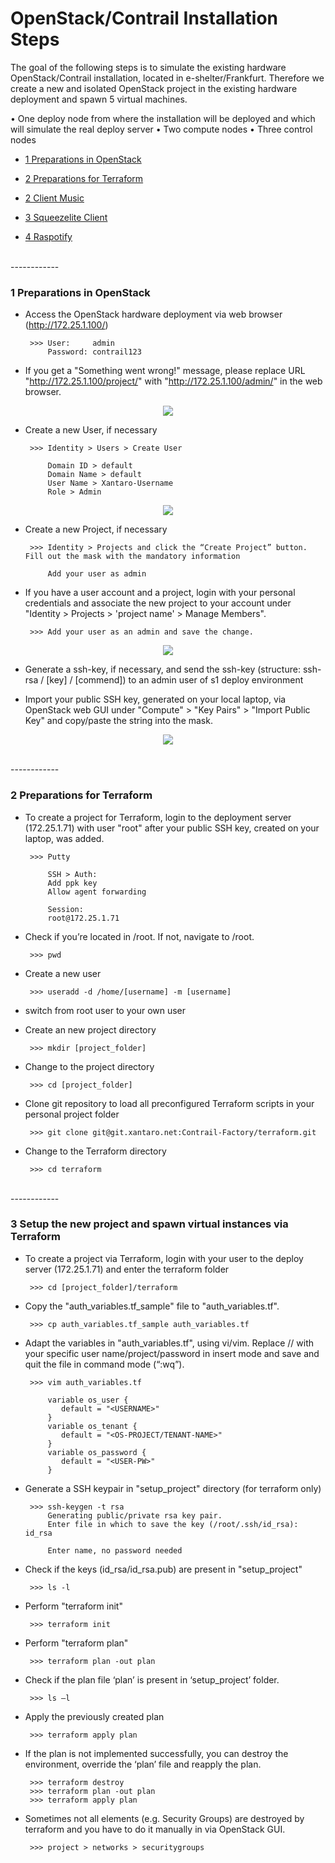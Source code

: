 # OpenStack/Contrail Installation Steps

The goal of the following steps is to simulate the existing hardware OpenStack/Contrail installation, located in e-shelter/Frankfurt. Therefore we create a new and isolated OpenStack project in the existing hardware deployment and spawn 5 virtual machines.

•	One deploy node from where the installation will be deployed and which will simulate the real deploy server
•	Two compute nodes
•	Three control nodes


   * <a href="#1 Preparations in OpenStack">1 Preparations in OpenStack</a>
   * <a href="#2 Preparations for Terraform">2 Preparations for Terraform</a>


   * <a href="#2 Client Music">2 Client Music</a>
   * <a href="#3 Squeezelite Client">3 Squeezelite Client</a>
   * <a href="#4 Raspotify">4 Raspotify</a>

</br>
------------
</br>

<a name="1 Preparations in OpenStack"></a>

### 1 Preparations in OpenStack

- Access the OpenStack hardware deployment via web browser (http://172.25.1.100/)

       >>> User:     admin
           Password: contrail123

- If you get a "Something went wrong!" message, please replace URL "http://172.25.1.100/project/" with "http://172.25.1.100/admin/" in the web browser.

<p align="center">
  <img src="https://git.xantaro.net/Contrail-Factory/documentation/images/error_login.png">
</p>

- Create a new User, if necessary

       >>> Identity > Users > Create User

           Domain ID > default
           Domain Name > default
           User Name > Xantaro-Username
           Role > Admin

<p align="center">
  <img src="https://git.xantaro.net/Contrail-Factory/documentation/images/create_user.png">
</p>

- Create a new Project, if necessary

       >>> Identity > Projects and click the “Create Project” button. Fill out the mask with the mandatory information

           Add your user as admin

- If you have a user account and a project, login with your personal credentials and associate the new project to your account under "Identity > Projects > 'project name' > Manage Members". 

       >>> Add your user as an admin and save the change.

<p align="center">
  <img src="https://git.xantaro.net/Contrail-Factory/documentation/images/project_association.png">
</p>

- Generate a ssh-key, if necessary, and send the ssh-key (structure: ssh-rsa / [key] / [commend]) to an admin user of s1 deploy environment

- Import your public SSH key, generated on your local laptop, via OpenStack web GUI under "Compute" > "Key Pairs" > "Import Public Key" and copy/paste the string into the mask.

<p align="center">
  <img src="https://git.xantaro.net/Contrail-Factory/documentation/images/import_ssh_key.png">
</p>

</br>
------------
</br>

<a name="2 Preparations for Terraform"></a>

### 2 Preparations for Terraform 

- To create a project for Terraform, login to the deployment server (172.25.1.71) with user "root" after your public SSH key, created on your laptop, was added.

       >>> Putty

           SSH > Auth: 
           Add ppk key
           Allow agent forwarding

           Session:
           root@172.25.1.71

- Check if you’re located in /root. If not, navigate to /root.

       >>> pwd

- Create a new user

       >>> useradd -d /home/[username] -m [username]

- switch from root user to your own user

- Create an new project directory 

       >>> mkdir [project_folder]

- Change to the project directory

       >>> cd [project_folder]

- Clone git repository to load all preconfigured Terraform scripts in your personal project folder

       >>> git clone git@git.xantaro.net:Contrail-Factory/terraform.git

- Change to the Terraform directory

       >>> cd terraform

</br>
------------
</br>

<a name="3 Setup the new project and spawn virtual instances via Terraform"></a>

### 3 Setup the new project and spawn virtual instances via Terraform

- To create a project via Terraform, login with your user to the deploy server (172.25.1.71) and enter the terraform folder

       >>> cd [project_folder]/terraform  

- Copy the "auth_variables.tf_sample" file to "auth_variables.tf".

       >>> cp auth_variables.tf_sample auth_variables.tf

- Adapt the variables in "auth_variables.tf", using vi/vim. Replace <USERNAME>/<OS-PROJECT>/<USER-PW> with your specific user name/project/password in insert mode and save and quit the file in command mode (“:wq”).

       >>> vim auth_variables.tf
	
           variable os_user {
              default = "<USERNAME>"
           }
           variable os_tenant {
              default = "<OS-PROJECT/TENANT-NAME>"
           }
           variable os_password {
              default = "<USER-PW>"
           }

- Generate a SSH keypair in "setup_project" directory (for terraform only)

       >>> ssh-keygen -t rsa
           Generating public/private rsa key pair.
           Enter file in which to save the key (/root/.ssh/id_rsa): id_rsa

           Enter name, no password needed

- Check if the keys (id_rsa/id_rsa.pub) are present in "setup_project"

       >>> ls -l

- Perform "terraform init"

       >>> terraform init

- Perform "terraform plan"

       >>> terraform plan -out plan

- Check if the plan file ‘plan’ is present in ‘setup_project’ folder.

       >>> ls –l

- Apply the previously created plan

       >>> terraform apply plan

- If the plan is not implemented successfully, you can destroy the environment, override the ‘plan’ file and reapply the plan.

       >>> terraform destroy
       >>> terraform plan -out plan
       >>> terraform apply plan

- Sometimes not all elements (e.g. Security Groups) are destroyed by terraform and you have to do it manually in via OpenStack GUI.

       >>> project > networks > securitygroups



